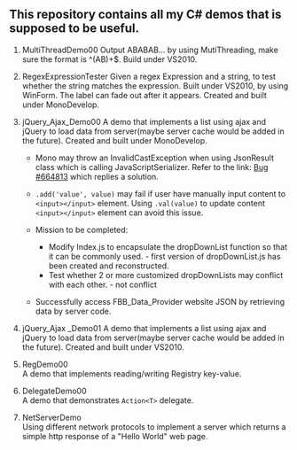## This repository contains all my C# demos that is supposed to be useful.

1. MultiThreadDemo00
   Output ABABAB... by using MutiThreading, make sure the format is ^(AB)+$. Build under VS2010.
   
2. RegexExpressionTester
   Given a regex Expression and a string, to test whether the string matches the expression. Built under VS2010, by using WinForm. The label can fade out after it appears. Created and built under MonoDevelop.
   
3. jQuery_Ajax_Demo00
   A demo that implements a list using ajax and jQuery to load data from server(maybe server cache would be added in the future). Created and built under MonoDevelop. 
   * Mono may throw an InvalidCastException when using JsonResult class which is calling JavaScriptSerializer. Refer to the link: [Bug #664813](https://bugzilla.novell.com/show_bug.cgi?id=664813) which replies a solution.
   * `.add('value', value)` may fail if user have manually input content to `<input></input>` element. Using `.val(value)` to update content `<input></input>` element can avoid this issue.
   * Mission to be completed: 
     * Modify Index.js to encapsulate the dropDownList function so that it can be commonly used. - first version of dropDownList.js has been created and reconstructed.
     * Test whether 2 or more customized dropDownLists may conflict with each other. - not conflict
   
   * Successfully access FBB_Data_Provider website JSON by retrieving data by server code.

4. jQuery_Ajax _Demo01
   A demo that implements a list using ajax and jQuery to load data from server(maybe server cache would be added in the future). Created and built under VS2010.

5. RegDemo00   
   A demo that implements reading/writing Registry key-value.
   
6. DelegateDemo00  
   A demo that demonstrates `Action<T>` delegate.
7. NetServerDemo   
   Using different network protocols to implement a server which returns a simple http response of a "Hello World" web page.
